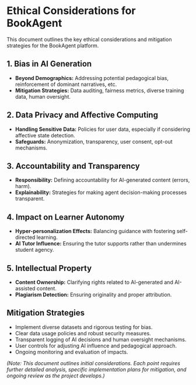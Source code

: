 # Ethical Considerations for BookAgent

This document outlines the key ethical considerations and mitigation strategies for the BookAgent platform.

## 1. Bias in AI Generation

*   **Beyond Demographics:** Addressing potential pedagogical bias, reinforcement of dominant narratives, etc.
*   **Mitigation Strategies:** Data auditing, fairness metrics, diverse training data, human oversight.

## 2. Data Privacy and Affective Computing

*   **Handling Sensitive Data:** Policies for user data, especially if considering affective state detection.
*   **Safeguards:** Anonymization, transparency, user consent, opt-out mechanisms.

## 3. Accountability and Transparency

*   **Responsibility:** Defining accountability for AI-generated content (errors, harm).
*   **Explainability:** Strategies for making agent decision-making processes transparent.

## 4. Impact on Learner Autonomy

*   **Hyper-personalization Effects:** Balancing guidance with fostering self-directed learning.
*   **AI Tutor Influence:** Ensuring the tutor supports rather than undermines student agency.

## 5. Intellectual Property

*   **Content Ownership:** Clarifying rights related to AI-generated and AI-assisted content.
*   **Plagiarism Detection:** Ensuring originality and proper attribution.

## Mitigation Strategies

- Implement diverse datasets and rigorous testing for bias.
- Clear data usage policies and robust security measures.
- Transparent logging of AI decisions and human oversight mechanisms.
- User controls for adjusting AI influence and pedagogical approach.
- Ongoing monitoring and evaluation of impacts.

*(Note: This document outlines initial considerations. Each point requires further detailed analysis, specific implementation plans for mitigation, and ongoing review as the project develops.)*
